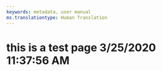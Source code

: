 ```yaml
---
keywords: metadata, user manual
ms.translationtype: Human Translation
---
```

# this is a test page 3/25/2020 11:37:56 AM